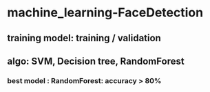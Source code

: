 # machine_learning-FaceDetection
## training model: training / validation 
## algo: SVM, Decision tree, RandomForest
### best model : RandomForest: accuracy >  80%
